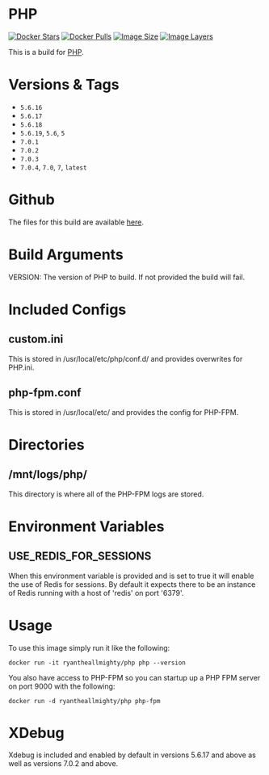 # PHP
[![Docker Stars](https://img.shields.io/docker/stars/ryantheallmighty/php.svg?style=flat-square)](https://hub.docker.com/r/ryantheallmighty/php/) [![Docker Pulls](https://img.shields.io/docker/pulls/ryantheallmighty/php.svg?style=flat-square)](https://hub.docker.com/r/ryantheallmighty/php/) [![Image Size](https://img.shields.io/imagelayers/image-size/ryantheallmighty/php/latest.svg?style=flat-square)](https://imagelayers.io/?images=ryantheallmighty%2Fphp) [![Image Layers](https://img.shields.io/imagelayers/layers/ryantheallmighty/php/latest.svg?style=flat-square)](https://imagelayers.io/?images=ryantheallmighty%2Fphp)

This is a build for [PHP](http://php.net/).

# Versions & Tags
- `5.6.16`
- `5.6.17`
- `5.6.18`
- `5.6.19`, `5.6`, `5`
- `7.0.1`
- `7.0.2`
- `7.0.3`
- `7.0.4`, `7.0`, `7`, `latest`

# Github
The files for this build are available [here](https://github.com/RyanTheAllmighty/Dockerfiles/tree/master/php).

# Build Arguments
VERSION: The version of PHP to build. If not provided the build will fail.

# Included Configs
## custom.ini
This is stored in /usr/local/etc/php/conf.d/ and provides overwrites for PHP.ini.

## php-fpm.conf
This is stored in /usr/local/etc/ and provides the config for PHP-FPM.

# Directories
## /mnt/logs/php/
This directory is where all of the PHP-FPM logs are stored.

# Environment Variables
## USE_REDIS_FOR_SESSIONS
When this environment variable is provided and is set to true it will enable the use of Redis for sessions. By default it expects there to be an instance of Redis running with a host of 'redis' on
port '6379'.

# Usage
To use this image simply run it like the following:

```
docker run -it ryantheallmighty/php php --version
```

You also have access to PHP-FPM so you can startup up a PHP FPM server on port 9000 with the following:

```
docker run -d ryantheallmighty/php php-fpm
```

# XDebug
Xdebug is included and enabled by default in versions 5.6.17 and above as well as versions 7.0.2 and above.